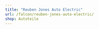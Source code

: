 ```yaml
---
title: "Reuben Jones Auto Electric"
url: /falcon/reuben-jones-auto-electric/
shop: Autoteile
---
```

